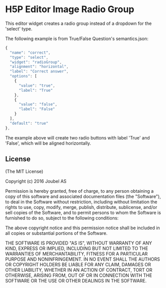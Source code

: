 H5P Editor Image Radio Group
==========

This editor widget creates a radio group instead of a dropdown for the 'select' type.

The following example is from True/False Question's semantics.json:
```javascript
{
  "name": "correct",
  "type": "select",
  "widget": "radioGroup",
  "alignment": "horizontal",
  "label": "Correct answer",
  "options": [
    {
      "value": "true",
      "label": "True"
    },
    {
      "value": "false",
      "label": "False"
    }
  ],
  "default": "true"
},
```
The example above will create two radio buttons with label 'True' and 'False', which
will be aligned horizontally.

## License

(The MIT License)

Copyright (c) 2016 Joubel AS

Permission is hereby granted, free of charge, to any person obtaining a copy of this software and associated documentation files (the "Software"), to deal in the Software without restriction, including without limitation the rights to use, copy, modify, merge, publish, distribute, sublicense, and/or sell copies of the Software, and to permit persons to whom the Software is furnished to do so, subject to the following conditions:

The above copyright notice and this permission notice shall be included in all copies or substantial portions of the Software.

THE SOFTWARE IS PROVIDED "AS IS", WITHOUT WARRANTY OF ANY KIND, EXPRESS OR IMPLIED, INCLUDING BUT NOT LIMITED TO THE WARRANTIES OF MERCHANTABILITY, FITNESS FOR A PARTICULAR PURPOSE AND NONINFRINGEMENT. IN NO EVENT SHALL THE AUTHORS OR COPYRIGHT HOLDERS BE LIABLE FOR ANY CLAIM, DAMAGES OR OTHER LIABILITY, WHETHER IN AN ACTION OF CONTRACT, TORT OR OTHERWISE, ARISING FROM, OUT OF OR IN CONNECTION WITH THE SOFTWARE OR THE USE OR OTHER DEALINGS IN THE SOFTWARE.

